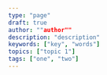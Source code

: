 ```yaml
---
type: "page"
draft: true
author: ""author""
description: "description"
keywords: ["key", "words"]
topics: ["topic 1"]
tags: ["one", "two"]
---
```

